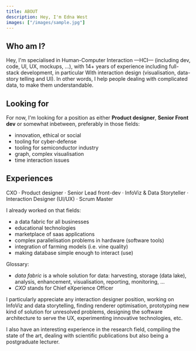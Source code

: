 ```yaml
---
title: ABOUT
description: Hey, I'm Edna West
images: ["/images/sample.jpg"]
---
```


## Who am I?

Hey, I'm specialised in Human-Computer Interaction —HCI— (including dev, code, UI, UX, mockups, ...), with 14+ years of experience including full-stack development, in particular With interaction design (visualisation, data-story telling and UI). In other words, I help people dealing with complicated data, to make them understandable.

## Looking for

For now, I'm looking for a position as either **Product designer**, **Senior Front dev** or somewhat inbetween, preferably in those fields:

- innovation, ethical or social
- tooling for cyber-defense
- tooling for semiconductor industry
- graph, complex visualisation
- time interaction issues

## Experiences

CXO · Product designer · Senior Lead front-dev · InfoViz & Data Storyteller · Interaction Designer (UI/UX) · Scrum Master

I already worked on that fields:

- a data fabric for all businesses
- educational technologies
- marketplace of saas applications
- complex parallelisation problems in hardware (software tools)
- integration of farming models (i.e. vine quality)
- making database simple enough to interact (use)

Glossary:

- _data fabric_ is a whole solution for data: harvesting, storage (data lake), analysis, enhancement, visualisation, reporting, monitoring, ...
- _CXO_ stands for Chief eXperience Officer

I particularly appreciate any interaction designer position, working on InfoViz and data storytelling, finding renderer optimisation, prototyping new kind of solution for unresolved problems, designing the software architecture to serve the UX, experimenting innovative technologies, etc.

I also have an interesting experience in the research field, compiling the state of the art, dealing with scientific publications but also being a postgraduate lecturer.
